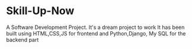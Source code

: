 # Skill-Up-Now
A Software Development Project. It's a dream project to work 
It has been built using HTML,CSS,JS for frontend and Python,Django, My SQL for  the backend part
